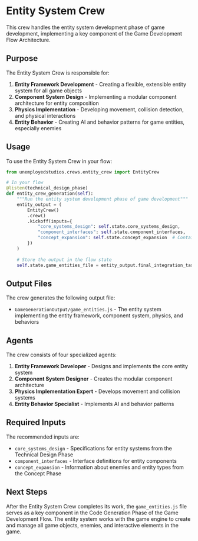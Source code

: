 # Entity System Crew

This crew handles the entity system development phase of game development, implementing a key component of the Game Development Flow Architecture.

## Purpose

The Entity System Crew is responsible for:

1. **Entity Framework Development** - Creating a flexible, extensible entity system for all game objects
2. **Component System Design** - Implementing a modular component architecture for entity composition
3. **Physics Implementation** - Developing movement, collision detection, and physical interactions
4. **Entity Behavior** - Creating AI and behavior patterns for game entities, especially enemies

## Usage

To use the Entity System Crew in your flow:

```python
from unemployedstudios.crews.entity_crew import EntityCrew

# In your flow
@listen(technical_design_phase)
def entity_crew_generation(self):
    """Run the entity system development phase of game development"""
    entity_output = (
        EntityCrew()
        .crew()
        .kickoff(inputs={
            "core_systems_design": self.state.core_systems_design,
            "component_interfaces": self.state.component_interfaces,
            "concept_expansion": self.state.concept_expansion  # Contains enemy information
        })
    )
    
    # Store the output in the flow state
    self.state.game_entities_file = entity_output.final_integration_task
```

## Output Files

The crew generates the following output file:

- `GameGenerationOutput/game_entities.js` - The entity system implementing the entity framework, component system, physics, and behaviors

## Agents

The crew consists of four specialized agents:

1. **Entity Framework Developer** - Designs and implements the core entity system
2. **Component System Designer** - Creates the modular component architecture
3. **Physics Implementation Expert** - Develops movement and collision systems
4. **Entity Behavior Specialist** - Implements AI and behavior patterns

## Required Inputs

The recommended inputs are:
- `core_systems_design` - Specifications for entity systems from the Technical Design Phase
- `component_interfaces` - Interface definitions for entity components
- `concept_expansion` - Information about enemies and entity types from the Concept Phase

## Next Steps

After the Entity System Crew completes its work, the `game_entities.js` file serves as a key component in the Code Generation Phase of the Game Development Flow. The entity system works with the game engine to create and manage all game objects, enemies, and interactive elements in the game. 